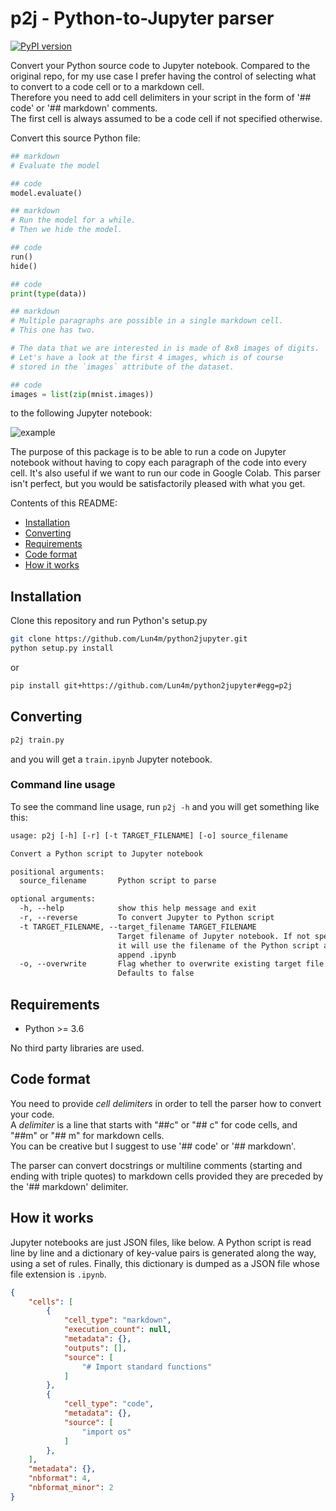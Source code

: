 # p2j - Python-to-Jupyter parser
[![PyPI version](https://badge.fury.io/py/p2j.svg)](https://badge.fury.io/py/p2j)

Convert your Python source code to Jupyter notebook.
Compared to the original repo, for my use case I prefer having the control of selecting what to convert to a code cell or to a markdown cell.  
Therefore you need to add cell delimiters in your script in the form of '## code' or '## markdown' comments.  
The first cell is always assumed to be a code cell if not specified otherwise.

Convert this source Python file:

```python
## markdown
# Evaluate the model

## code
model.evaluate()

## markdown
# Run the model for a while.
# Then we hide the model.

## code
run()
hide()

## code
print(type(data))

## markdown
# Multiple paragraphs are possible in a single markdown cell.
# This one has two.

# The data that we are interested in is made of 8x8 images of digits.
# Let's have a look at the first 4 images, which is of course
# stored in the `images` attribute of the dataset.  

## code
images = list(zip(mnist.images))
```

to the following Jupyter notebook:

![example](screenshot.png)

The purpose of this package is to be able to run a code on Jupyter notebook without having to copy each paragraph of the code into every cell. It's also useful if we want to run our code in Google Colab. This parser isn't perfect, but you would be satisfactorily pleased with what you get.

Contents of this README:

- [Installation](#installation)
- [Converting](#converting)
- [Requirements](#requirements)
- [Code format](#code-Format)
- [How it works](#how-it-works)

## Installation

Clone this repository and run Python's setup.py

```bash
git clone https://github.com/Lun4m/python2jupyter.git
python setup.py install
```

or

```bash
pip install git+https://github.com/Lun4m/python2jupyter#egg=p2j
```

## Converting

```bash
p2j train.py
```

and you will get a `train.ipynb` Jupyter notebook.

### Command line usage

To see the command line usage, run `p2j -h` and you will get something like this:

```txt
usage: p2j [-h] [-r] [-t TARGET_FILENAME] [-o] source_filename

Convert a Python script to Jupyter notebook

positional arguments:
  source_filename       Python script to parse

optional arguments:
  -h, --help            show this help message and exit
  -r, --reverse         To convert Jupyter to Python script
  -t TARGET_FILENAME, --target_filename TARGET_FILENAME
                        Target filename of Jupyter notebook. If not specified,
                        it will use the filename of the Python script and
                        append .ipynb
  -o, --overwrite       Flag whether to overwrite existing target file.
                        Defaults to false
```

## Requirements

- Python >= 3.6

No third party libraries are used.

## Code format

You need to provide *cell delimiters* in order to tell the parser how to convert your code.  
A *delimiter* is a line that starts with "##c" or "## c" for code cells, and "##m" or "## m" for markdown cells.  
You can be creative but I suggest to use '## code' or '## markdown'.  

The parser can convert docstrings or multiline comments (starting and ending with triple quotes) to markdown cells provided they are preceded by the 
'## markdown' delimiter.

## How it works

Jupyter notebooks are just JSON files, like below. A Python script is read line by line and a dictionary of key-value pairs is generated along the way, using a set of rules. Finally, this dictionary is dumped as a JSON file whose file extension is `.ipynb`.

```json
{
    "cells": [
        {
            "cell_type": "markdown",
            "execution_count": null,
            "metadata": {},
            "outputs": [],
            "source": [
                "# Import standard functions"
            ]
        },
        {
            "cell_type": "code",
            "metadata": {},
            "source": [
                "import os"
            ]
        },
    ],
    "metadata": {},
    "nbformat": 4,
    "nbformat_minor": 2
}
```
